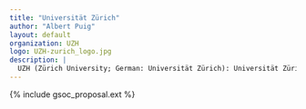 ```yaml
---
title: "Universität Zürich"
author: "Albert Puig"
layout: default
organization: UZH
logo: UZH-zurich_logo.jpg
description: |
  UZH (Zürich University; German: Universität Zürich): Universität Zürich is a University made up of seven faculties covering some 100 different subject areas in the city of Zürich, Switzerland.
---
```


{% include gsoc_proposal.ext %}
